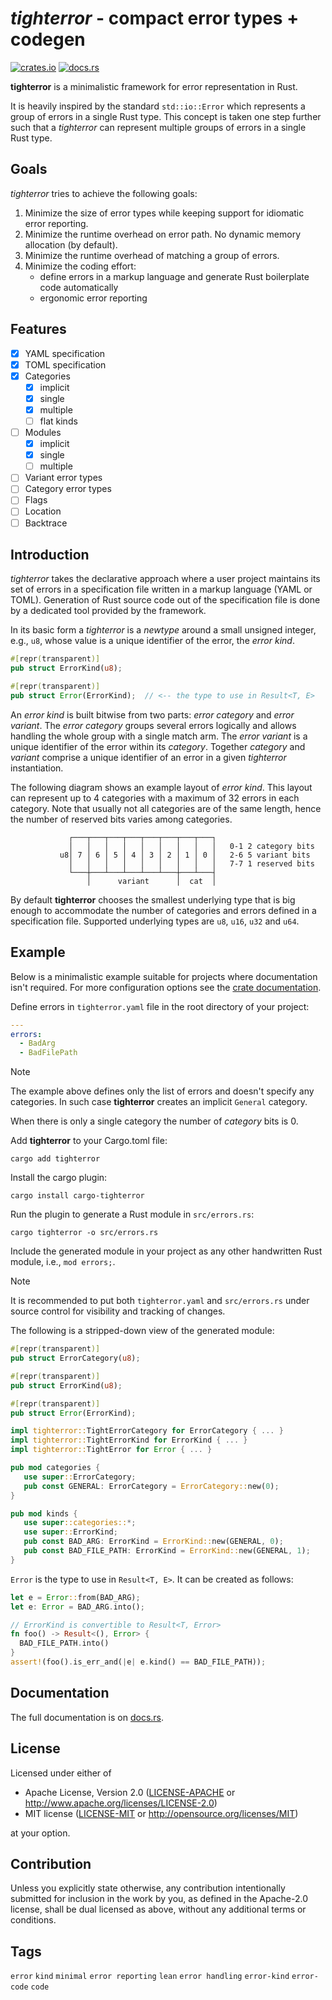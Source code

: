 # *tighterror* - compact error types + codegen

[![crates.io][crates-badge]][crates-url]
[![docs.rs][docs-badge]][docs-url]

[crates-badge]: https://img.shields.io/crates/v/tighterror.svg
[crates-url]: https://crates.io/crates/tighterror
[docs-badge]: https://img.shields.io/docsrs/tighterror
[docs-url]: https://docs.rs/tighterror/latest/tighterror

**tighterror** is a minimalistic framework for error representation in Rust.

It is heavily inspired by the standard `std::io::Error` which
represents a group of errors in a single Rust type. This concept is taken
one step further such that a *tighterror* can represent multiple groups of
errors in a single Rust type.

## Goals

*tighterror* tries to achieve the following goals:

1. Minimize the size of error types while keeping support for idiomatic error
   reporting.
1. Minimize the runtime overhead on error path. No dynamic memory allocation
   (by default).
1. Minimize the runtime overhead of matching a group of errors.
1. Minimize the coding effort:
   - define errors in a markup language and generate Rust boilerplate code
     automatically
   - ergonomic error reporting

## Features

- [x] YAML specification
- [x] TOML specification
- [x] Categories
  - [x] implicit
  - [x] single
  - [x] multiple
  - [ ] flat kinds
- [ ] Modules
  - [x] implicit
  - [x] single
  - [ ] multiple
- [ ] Variant error types
- [ ] Category error types
- [ ] Flags
- [ ] Location
- [ ] Backtrace

## Introduction

*tighterror* takes the declarative approach where a user project maintains its
set of errors in a specification file written in a markup language (YAML or
TOML). Generation of Rust source code out of the specification file is done by
a dedicated tool provided by the framework.

In its basic form a *tighterror* is a *newtype* around a small unsigned integer,
e.g., `u8`, whose value is a unique identifier of the error, the *error kind*.

```rust
#[repr(transparent)]
pub struct ErrorKind(u8);

#[repr(transparent)]
pub struct Error(ErrorKind);  // <-- the type to use in Result<T, E>
```

An *error kind* is built bitwise from two parts: *error category* and
*error variant*.
The *error category* groups several errors logically and allows
handling the whole group with a single match arm.
The *error variant* is a unique identifier of the error within its *category*.
Together *category* and *variant* comprise a unique identifier of an error
in a given *tighterror* instantiation.

The following diagram shows an example layout of *error kind*. This layout
can represent up to 4 categories with a maximum of 32 errors in each category.
Note that usually not all categories are of the same length, hence the number of
reserved bits varies among categories.

```text
             ┌───┬───┬───┬───┬───┬───┬───┬───┐
             │   │   │   │   │   │   │   │   │   0-1 2 category bits
           u8│ 7 │ 6 │ 5 │ 4 │ 3 │ 2 │ 1 │ 0 │   2-6 5 variant bits
             │   │   │   │   │   │   │   │   │   7-7 1 reserved bits
             └───┼───┴───┴───┴───┴───┼───┴───┤
                 │      variant      │  cat  │
```

By default **tighterror** chooses the smallest underlying type that is big
enough to accommodate the number of categories and errors defined in a
specification file. Supported underlying types are `u8`, `u16`, `u32` and `u64`.

## Example

Below is a minimalistic example suitable for projects where documentation
isn't required. For more configuration options see the [crate documentation].

Define errors in `tighterror.yaml` file in the root directory of your project:

```yaml
---
errors:
  - BadArg
  - BadFilePath
```

> [!NOTE]
> The example above defines only the list of errors and doesn't specify any
> categories. In such case **tighterror** creates an implicit `General` category.
>
> When there is only a single category the number of *category* bits is 0.

Add **tighterror** to your Cargo.toml file:

```shell
cargo add tighterror
```

Install the cargo plugin:

```shell
cargo install cargo-tighterror
```

Run the plugin to generate a Rust module in `src/errors.rs`:

```shell
cargo tighterror -o src/errors.rs
```

Include the generated module in your project as any other handwritten Rust
module, i.e., `mod errors;`.

> [!NOTE]
> It is recommended to put both `tighterror.yaml` and `src/errors.rs` under
> source control for visibility and tracking of changes.

The following is a stripped-down view of the generated module:

```rust
#[repr(transparent)]
pub struct ErrorCategory(u8);

#[repr(transparent)]
pub struct ErrorKind(u8);

#[repr(transparent)]
pub struct Error(ErrorKind);

impl tighterror::TightErrorCategory for ErrorCategory { ... }
impl tighterror::TightErrorKind for ErrorKind { ... }
impl tighterror::TightError for Error { ... }

pub mod categories {
   use super::ErrorCategory;
   pub const GENERAL: ErrorCategory = ErrorCategory::new(0);
}

pub mod kinds {
   use super::categories::*;
   use super::ErrorKind;
   pub const BAD_ARG: ErrorKind = ErrorKind::new(GENERAL, 0);
   pub const BAD_FILE_PATH: ErrorKind = ErrorKind::new(GENERAL, 1);
}
```

`Error` is the type to use in `Result<T, E>`. It can be created as follows:

```rust
let e = Error::from(BAD_ARG);
let e: Error = BAD_ARG.into();

// ErrorKind is convertible to Result<T, Error>
fn foo() -> Result<(), Error> {
  BAD_FILE_PATH.into()
}
assert!(foo().is_err_and(|e| e.kind() == BAD_FILE_PATH));
```

## Documentation

The full documentation is on [docs.rs].

[crate documentation]: https://docs.rs/tighterror/latest/tighterror
[docs.rs]: https://docs.rs/tighterror/latest/tighterror

## License

Licensed under either of

- Apache License, Version 2.0
  ([LICENSE-APACHE](LICENSE-APACHE) or <http://www.apache.org/licenses/LICENSE-2.0>)
- MIT license
  ([LICENSE-MIT](LICENSE-MIT) or <http://opensource.org/licenses/MIT>)

at your option.

## Contribution

Unless you explicitly state otherwise, any contribution intentionally submitted
for inclusion in the work by you, as defined in the Apache-2.0 license, shall be
dual licensed as above, without any additional terms or conditions.

## Tags

`error` `kind` `minimal` `error reporting` `lean` `error handling` `error-kind`
`error-code` `code`
